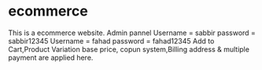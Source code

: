 # ecommerce
This is a ecommerce website. Admin pannel           Username = sabbir
                                                    password = sabbir12345
                                                    Username = fahad
                                                    password = fahad12345
Add to Cart,Product Variation base price, copun system,Billing address & multiple payment are applied here.